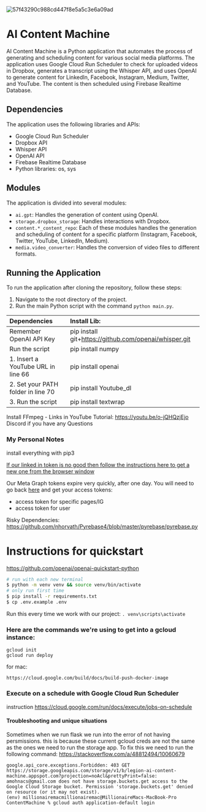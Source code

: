 ![57f43290c988cd447f8e5a5c3e6a09ad](https://user-images.githubusercontent.com/7444521/222048539-cd7220fe-ec96-45cc-985a-d4027c35b203.jpg)

# AI Content Machine

AI Content Machine is a Python application that automates the process of generating and scheduling content for various social media platforms. The application uses Google Cloud Run Scheduler to check for uploaded videos in Dropbox, generates a transcript using the Whisper API, and uses OpenAI to generate content for LinkedIn, Facebook, Instagram, Medium, Twitter, and YouTube. The content is then scheduled using Firebase Realtime Database.

## Dependencies

The application uses the following libraries and APIs:

- Google Cloud Run Scheduler
- Dropbox API
- Whisper API
- OpenAI API
- Firebase Realtime Database
- Python libraries: os, sys

## Modules

The application is divided into several modules:

- `ai.gpt`: Handles the generation of content using OpenAI.
- `storage.dropbox_storage`: Handles interactions with Dropbox.
- `content.*_content_repo`: Each of these modules handles the generation and scheduling of content for a specific platform (Instagram, Facebook, Twitter, YouTube, LinkedIn, Medium).
- `media.video_converter`: Handles the conversion of video files to different formats.

## Running the Application

To run the application after cloning the repository, follow these steps:

1. Navigate to the root directory of the project.
2. Run the main Python script with the command `python main.py`.

| Dependencies                       | Install Lib:                                          |
| :--------------------------------- | :---------------------------------------------------- |
| Remember OpenAI API Key            | pip install git+https://github.com/openai/whisper.git |
| Run the script                     | pip install numpy                                     |
| 1. Insert a YouTube URL in line 66 | pip install openai                                    |
| 2. Set your PATH folder in line 70 | pip install Youtube_dl                                |
| 3. Run the script                  | pip install textwrap                                  |

Install FFmpeg - Links in YouTube Tutorial: https://youtu.be/o-jQHQzjEjo
Discord if you have any Questions

### My Personal Notes

install everything with pip3

[If our linked in token is no good then follow the instructions here to get a new one from the browser window](https://www.jcchouinard.com/linkedin-api/)

Our Meta Graph tokens expire very quickly, after one day. You will need to go back [here](https://developers.facebook.com/tools/explorer/) and get your access tokens:

- access token for specific pages/IG
- access token for user

Risky Dependencies:
https://github.com/nhorvath/Pyrebase4/blob/master/pyrebase/pyrebase.py

# Instructions for quickstart

https://github.com/openai/openai-quickstart-python

```bash
# run with each new terminal
$ python -m venv venv && source venv/bin/activate
# only run first time
$ pip install -r requirements.txt
$ cp .env.example .env
```

Run this every time we work with our project:
`. venv\scripts\activate`

### Here are the commands we're using to get into a gcloud instance:

```
gcloud init
gcloud run deploy
```

for mac:

```
https://cloud.google.com/build/docs/build-push-docker-image
```

### Execute on a schedule with Google Cloud Run Scheduler

instruction https://cloud.google.com/run/docs/execute/jobs-on-schedule

#### Troubleshooting and unique situations

Sometimes when we run flask we run into the error of not having persmissions. this is because these current gcloud creds are not the same as the ones we need to run the storage app. To fix this we need to run the following command:
https://stackoverflow.com/a/48812494/10060679

```
google.api_core.exceptions.Forbidden: 403 GET https://storage.googleapis.com/storage/v1/b/legion-ai-content-machine.appspot.com?projection=noAcl&prettyPrint=false: amohnacs@gmail.com does not have storage.buckets.get access to the Google Cloud Storage bucket. Permission 'storage.buckets.get' denied on resource (or it may not exist).
(env) millionairemacmillionairemac@MillionaireMacs-MacBook-Pro ContentMachine % gcloud auth application-default login
```
